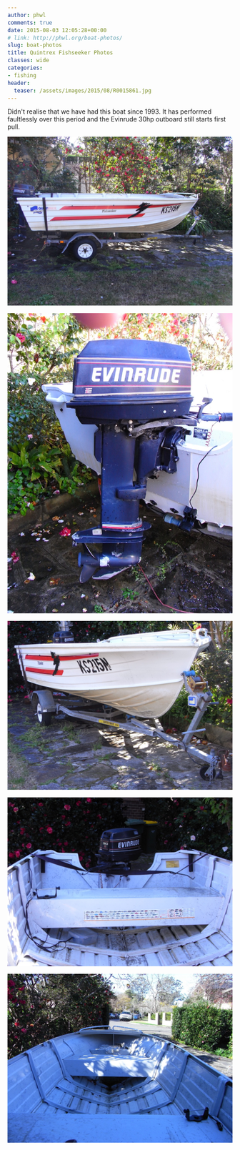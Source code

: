 ```yaml
---
author: phwl
comments: true
date: 2015-08-03 12:05:28+00:00
# link: http://phwl.org/boat-photos/
slug: boat-photos
title: Quintrex Fishseeker Photos
classes: wide
categories:
- fishing
header:
  teaser: /assets/images/2015/08/R0015861.jpg
---
```


Didn't realise that we have had this boat since 1993. It has performed faultlessly over this period and the Evinrude 30hp outboard still starts first pull.

![](/assets/images/2015/08/R0015861.jpg)
<!-- more -->

![](/assets/images/2015/08/R0015857.jpg)

![](/assets/images/2015/08/R0015862.jpg)

![](/assets/images/2015/08/R0015863.jpg)

![](/assets/images/2015/08/R0015869.jpg)
